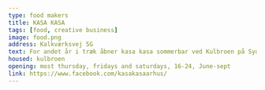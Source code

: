 ```yaml
---
type: food makers
title: KASA KASA
tags: [food, creative business]
image: food.png
address: Kalkværksvej 5G
text: For andet år i træk åbner kasa kasa sommerbar ved Kulbroen på Sydhavnen.
housed: kulbroen
opening: most thursday, fridays and saturdays, 16-24, June-sept
link: https://www.facebook.com/kasakasaarhus/
---
```

